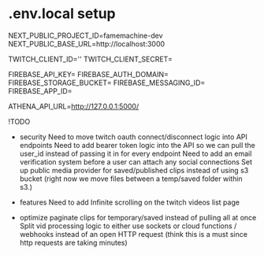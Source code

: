 # .env.local setup
NEXT_PUBLIC_PROJECT_ID=famemachine-dev
NEXT_PUBLIC_BASE_URL=http://localhost:3000

TWITCH_CLIENT_ID=''
TWITCH_CLIENT_SECRET=

FIREBASE_API_KEY=
FIREBASE_AUTH_DOMAIN=
FIREBASE_STORAGE_BUCKET=
FIREBASE_MESSAGING_ID=
FIREBASE_APP_ID=

ATHENA_API_URL=http://127.0.0.1:5000/

!TODO
- security
Need to move twitch oauth connect/disconnect logic into API endpoints
Need to add bearer token logic into the API so we can pull the user_id instead of passing it in for every endpoint
Need to add an email verification system before a user can attach any social connections
Set up public media provider for saved/published clips instead of using s3 bucket (right now we move files between a temp/saved folder within s3.)

- features
Need to add Infinite scrolling on the twitch videos list page

- optimize
paginate clips for temporary/saved instead of pulling all at once
Split vid processing logic to either use sockets or cloud functions / webhooks instead of an open HTTP request (think this is a must since http requests are taking minutes)
